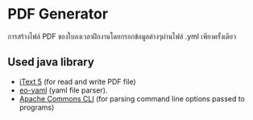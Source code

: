 # PDF Generator
การสร้างไฟล์ PDF ของใบลงเวลาฝึกงานโดยกรอกข้อมูลต่างๆผ่านไฟล์ .yml เพียงครั้งเดียว

## Used java library 
* [iText 5](https://itextpdf.com/en/products/itext-5-legacy) (for read and write PDF file)
* [eo-yaml](https://github.com/decorators-squad/eo-yaml) (yaml file parser).
* [Apache Commons CLI](https://commons.apache.org/proper/commons-cli/index.html) (for parsing command line options passed to programs)
